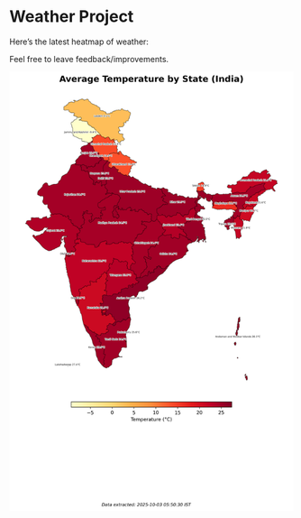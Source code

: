 # Weather Project

Here’s the latest heatmap of weather:

Feel free to leave feedback/improvements.

![India Heatmap](docs/assets/india_heatmap.png?v=DF16D1)
